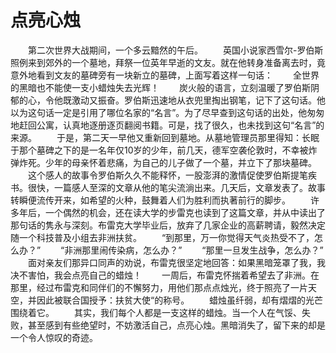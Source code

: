# 点亮心烛
　　第二次世界大战期间，一个多云黯然的午后。 
　　英国小说家西雪尔-罗伯斯照例来到郊外的一个墓地，拜祭一位英年早逝的文友。就在他转身准备离去时，竟意外地看到文友的墓碑旁有一块新立的墓碑，上面写着这样一句话： 
　　全世界的黑暗也不能使一支小蜡烛失去光辉！ 
　　炭火般的语言，立刻温暖了罗伯斯阴郁的心，令他既激动又振奋。罗伯斯迅速地从衣兜里掏出钢笔，记下了这句话。他以为这句话一定是引用了哪位名家的“名言”。为了尽早查到这句话的出处，他匆匆地赶回公寓，认真地逐册逐页翻阅书籍。可是，找了很久，也未找到这句“名言”的来源。 
　　于是，第二天一早他又重新回到墓地。从墓地管理员那里得知：长眠于那个墓碑之下的是一名年仅10岁的少年，前几天，德军空袭伦敦时，不幸被炸弹炸死。少年的母亲怀着悲痛，为自己的儿子做了一个墓，并立下了那块墓碑。 
　　这个感人的故事令罗伯斯久久不能释怀，一股澎湃的激情促使罗伯斯提笔疾书。很快，一篇感人至深的文章从他的笔尖流淌出来。几天后，文章发表了。故事转瞬便流传开来，如希望的火种，鼓舞着人们为胜利而执著前行的脚步。 
　　许多年后，一个偶然的机会，还在读大学的步雷克也读到了这篇文章，并从中读出了那句话的隽永与深刻。布雷克大学毕业后，放弃了几家企业的高薪聘请，毅然决定随一个科技普及小组去非洲扶贫。 
　　“到那里，万一你觉得天气炎热受不了，怎么办？” 
　　“非洲那里闹传染病，怎么办？” 
　　“那里一旦发生战争，怎么办？” 
　　面对亲友们那异口同声的劝说，布雷克很坚定地回答：如果黑暗笼罩了我，我决不害怕，我会点亮自己的蜡烛！ 
　　一周后，布雷克怀揣着希望去了非洲。在那里，经过布雷克和同伴们的不懈努力，用他们那点点烛光，终于照亮了一片天空，并因此被联合国授予：扶贫大使“的称号。 
　　蜡烛虽纤弱，却有熠熠的光芒围绕着它。 
　　其实，我们每个人都是一支这样的蜡烛。当一个人在气馁、失败，甚至感到有些绝望时，不妨激活自己，点亮心烛。黑暗消失了，留下来的却是一个令人惊叹的奇迹。
 